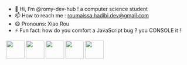 - 👋 Hi, I’m @romy-dev-hub ! a computer science student
- 📫 How to reach me : roumaissa.hadibi.dev@gmail.com
- 😄 Pronouns: Xiao Rou
- ⚡ Fun fact: how do you comfort a JavaScript bug ? you CONSOLE it !

<img src="https://cdn.jsdelivr.net/gh/devicons/devicon/icons/html5/html5-original.svg" width="50" height="50"/>
<img src="https://cdn.jsdelivr.net/gh/devicons/devicon/icons/css3/css3-original.svg" width="50" height="50"/>
<img src="https://cdn.jsdelivr.net/gh/devicons/devicon/icons/javascript/javascript-original.svg" width="50" height="50"/>
<img src="https://cdn.jsdelivr.net/gh/devicons/devicon/icons/c/c-original.svg" width="50" height="50"/>
<img src="https://cdn.jsdelivr.net/gh/devicons/devicon/icons/lua/lua-original.svg" width="50" height="50"/>
<!---
romy-dev-hub/romy-dev-hub is a ✨ special ✨ repository because its `README.md` (this file) appears on your GitHub profile.
You can click the Preview link to take a look at your changes.
--->
